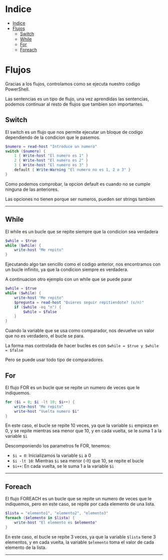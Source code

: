 # Indice

- [Indice](#indice)
- [Flujos](#flujos)
  - [Switch](#switch)
  - [While](#while)
  - [For](#for)
  - [Foreach](#foreach)

# Flujos

Gracias a los flujos, controlamos como se ejecuta nuestro codigo PowerShell.

Las sentencias es un tipo de flujo, una vez aprendidas las sentencias, podemos continuar al resto de flujos que tambien son importantes.

## Switch

El switch es un flujo que nos permite ejecutar un bloque de codigo dependiendo de la condicion que le pasemos.

```powershell
$numero = read-host "Introduce un numero"
switch ($numero) {
    1 { Write-host "El numero es 1" }
    2 { Write-host "El numero es 2" }
    3 { Write-host "El numero es 3" }
    default { Write-Warning "El numero no es 1, 2 o 3" }
}
```

Como podemos comprobar, la opcion default es cuando no se cumple ninguna de las anteriores.

Las opciones no tienen porque ser numeros, pueden ser strings tambien

---

## While

El while es un bucle que se repite siempre que la condicion sea verdadera

```powershell
$while = $true
while ($while) {
    write-host "Me repito"
}
```

Ejecutando algo tan sencillo como el codigo anterior, nos encontramos con un bucle infinito, ya que la condicion siempre es verdadera.

A continuacion otro ejemplo con un while que se puede parar

```powershell
$while = $true
while ($while) {
    write-host "Me repito"
    $pregunta = read-host "Quieres seguir repitiendote? (s/n)"
    if ($while -eq "n") {
        $while = $false
    }
}
```

Cuando la variable que se usa como comparador, nos devuelve un valor que no es verdadero, el bucle se para.

La forma mas controlada de hacer bucles es con ```` $while = $true y $while = $false ````

Pero se puede usar todo tipo de comparadores.

## For

El flujo FOR es un bucle que se repite un numero de veces que le indiquemos.

```powershell
for ($i = 0; $i -lt 10; $i++) {
    write-host "Me repito"
    write-host "Vuelta numero $i"
}
```

En este caso, el bucle se repite 10 veces, ya que la variable ````$i```` empieza en 0, y se repite mientras sea menor que 10, y en cada vuelta, se le suma 1 a la variable ````$i````

Descomponiendo los parametros fe FOR, tenemos:

- ````$i = 0````: Inicializamos la variable ````$i```` a 0
- ````$i -lt 10````: Mientras ````$i```` sea menor (-lt) que 10, se repite el bucle
- ````$i++````: En cada vuelta, se le suma 1 a la variable ````$i````

---

## Foreach

El flujo FOREACH es un bucle que se repite un numero de veces que le indiquemos, pero en este caso, se repite por cada elemento de una lista.

```powershell
$lista = "elemento1", "elemento2", "elemento3"
foreach ($elemento in $lista) {
    write-host "El elemento es $elemento"
}
```

En este caso, el bucle se repite 3 veces, ya que la variable ````$lista```` tiene 3 elementos, y en cada vuelta, la variable ````$elemento```` toma el valor de cada elemento de la lista.

---



